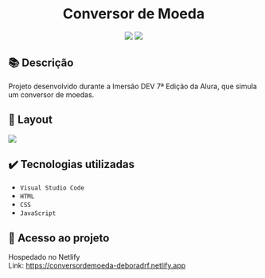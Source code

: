 <h1 align="center">Conversor de Moeda</h1>
<p align="center">
  <img src="https://img.shields.io/badge/STATUS-CONCLUIDO-green?style=plastic">
  <img src="https://img.shields.io/github/stars/deboradrf?style=social">
</p>

## 📚 Descrição
Projeto desenvolvido durante a Imersão DEV 7ª Edição da Alura, que simula um conversor de moedas.

## 🎨 Layout
<img src="https://github.com/deboradrf/conversor-de-moeda/assets/130398684/c2f6ae94-c243-43da-9c9e-aed603e7b1c2">

## ✔️ Tecnologias utilizadas
- ``Visual Studio Code``
- ``HTML``
- ``CSS``
- ``JavaScript``

## 📁 Acesso ao projeto
Hospedado no Netlify <br>
Link: https://conversordemoeda-deboradrf.netlify.app
